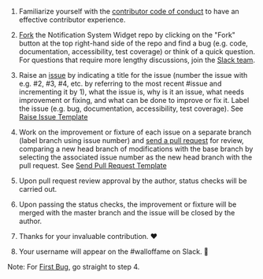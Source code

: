 1) Familiarize yourself with the [contributor code of conduct](https://github.com/Forte-Consultancy-Services/Notification-System-Widget/blob/master/CODE-OF-CONDUCT.md) to have an effective contributor experience.

2) [Fork](https://drive.google.com/file/d/0B3o-a_7h0VNMMGE1emUxc1lxa1U/view?usp=sharing) the Notification System Widget repo by clicking on the "Fork" button at the top right-hand side of the repo and find a bug (e.g. code, documentation, accessibility, test coverage) or think of a quick question. For questions that require more lengthy discussions, join the [Slack team](https://notification-system.slack.com/shared_invite/MTg0MTE2NzE0MTE5LTE0OTQ3NzM1NDItM2RiNjRmOTYxMQ).

3) Raise an [issue](https://github.com/Forte-Consultancy-Services/Notification-System-Widget/issues/new) by indicating a title for the issue (number the issue with e.g. #2, #3, #4, etc. by referring to the most recent #issue and incrementing it by 1), what the issue is, why is it an issue, what needs improvement or fixing, and what can be done to improve or fix it. Label the issue (e.g. bug, documentation, accessibility, test coverage). See [Raise Issue Template](https://drive.google.com/file/d/0B3o-a_7h0VNMZ3hCUEpPZ0g2OFU/view?usp=sharing)

4) Work on the improvement or fixture of each issue on a separate branch (label branch using issue number) and [send a pull request](https://github.com/Forte-Consultancy-Services/Notification-System-Widget/pulls) for review, comparing a new head branch of modifications with the base branch by selecting the associated issue number as the new head branch with the pull request. See [Send Pull Request Template](https://github.com/Forte-Consultancy-Services/Notification-System-Widget/compare)

5) Upon pull request review approval by the author, status checks will be carried out.

6) Upon passing the status checks, the improvement or fixture will be merged with the master branch and the issue will be closed by the author.
 
7) Thanks for your invaluable contribution. :heart:

8) Your username will appear on the #walloffame on Slack. :crown:

 Note: For [First Bug](), go straight to step 4. 
